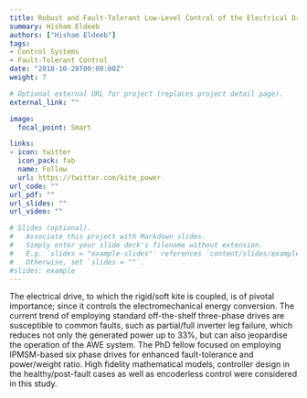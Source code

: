 ```yaml
---
title: Robust and Fault-Tolerant Low-Level Control of the Electrical Drive System
summary: Hisham Eldeeb
authors: ["Hisham Eldeeb"]
tags:
- Control Systems
- Fault-Tolerant Control
date: "2018-10-28T00:00:00Z"
weight: 7

# Optional external URL for project (replaces project detail page).
external_link: ""

image:
  focal_point: Smart

links:
- icon: twitter
  icon_pack: fab
  name: Follow
  url: https://twitter.com/kite_power
url_code: ""
url_pdf: ""
url_slides: ""
url_video: ""

# Slides (optional).
#   Associate this project with Markdown slides.
#   Simply enter your slide deck's filename without extension.
#   E.g. `slides = "example-slides"` references `content/slides/example-slides.md`.
#   Otherwise, set `slides = ""`.
#slides: example
---
```


The electrical drive, to which the rigid/soft kite is coupled, is of pivotal importance; since it controls the electromechanical energy conversion. The current trend of employing standard off-the-shelf three-phase drives are susceptible to common faults, such as partial/full inverter leg failure, which reduces not only the generated power up to 33%, but can also jeopardise the operation of the AWE system. The PhD fellow focused on employing IPMSM-based six phase drives for enhanced fault-tolerance and power/weight ratio. High fidelity mathematical models, controller design in the healthy/post-fault cases as well as encoderless control were considered in this study.
